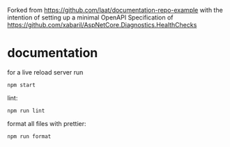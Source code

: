 Forked from https://github.com/laat/documentation-repo-example with the intention of 
setting up a minimal OpenAPI Specification of 
https://github.com/xabaril/AspNetCore.Diagnostics.HealthChecks

# documentation

for a live reload server run

```
npm start
```

lint:

```
npm run lint
```

format all files with prettier:

```
npm run format
```
